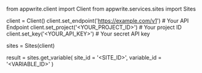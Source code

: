 from appwrite.client import Client
from appwrite.services.sites import Sites

client = Client()
client.set_endpoint('https://example.com/v1') # Your API Endpoint
client.set_project('<YOUR_PROJECT_ID>') # Your project ID
client.set_key('<YOUR_API_KEY>') # Your secret API key

sites = Sites(client)

result = sites.get_variable(
    site_id = '<SITE_ID>',
    variable_id = '<VARIABLE_ID>'
)

